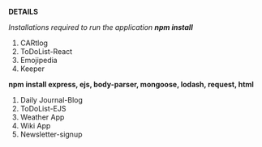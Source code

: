 **DETAILS**

*Installations required to run the application **npm install***
1. CARtlog
2. ToDoList-React
3. Emojipedia
4. Keeper


**npm install express, ejs, body-parser, mongoose, lodash, request, html**
1. Daily Journal-Blog
2. ToDoList-EJS
3. Weather App
4. Wiki App
5. Newsletter-signup
